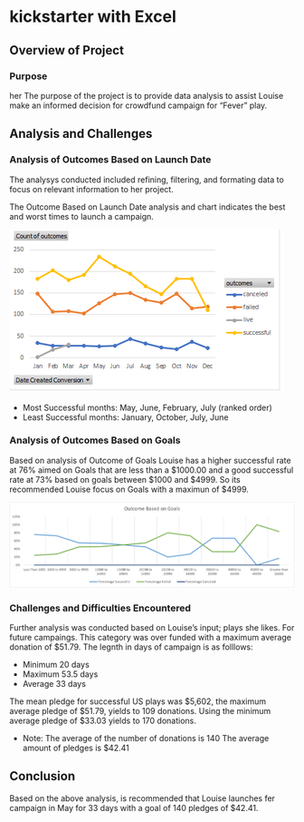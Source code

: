 # kickstarter with Excel
## Overview of Project
### Purpose
her 
The purpose of the project is to provide data analysis to assist Louise make an informed decision for crowdfund campaign for “Fever” play. 

## Analysis and Challenges
### Analysis of Outcomes Based on Launch Date
The analysys conducted included refining, filtering, and formating data to focus on relevant information to her project.

The Outcome Based on Launch Date analysis and chart indicates the best and worst times to launch a campaign.

![This is an image](https://github.com/Fbullman/kickstarter-analysis/blob/main/Resources/Outcomes%20based%20on%20launch%20date.png?raw=true)

* Most Successful months: May, June, February, July (ranked order)
* Least Successful months: January, October, July, June

### Analysis of Outcomes Based on Goals
Based on analysis of Outcome of Goals Louise has a higher successful rate at 76% aimed on Goals that are less than a $1000.00 and a 
good successful rate at 73% based on goals between $1000 and $4999. So its recommended Louise focus on Goals with a maximun of $4999.

![This is an image](https://github.com/Fbullman/kickstarter-analysis/blob/main/Resources/Outcomes_vs_Goals.png?raw=true)

### Challenges and Difficulties Encountered
Further analysis was conducted based on Louise’s input; plays she likes. For future campaings. This category was over funded with a maximum average donation of $51.79.
The legnth in days of campaign is as folllows:

* Minimum 20 days
* Maximum 53.5 days
* Average 33 days

The mean pledge for successful US plays was $5,602, the maximum average pledge of $51.79, yields to 109 donations.
Using the minimum average pledge of $33.03 yields to 170 donations.
- Note: The average of the number of donations is 140
  The average amount of pledges is $42.41
  
## Conclusion
Based on the above analysis, is recommended that Louise launches fer campaign in May for 33 days with a goal of 140 pledges of $42.41.









